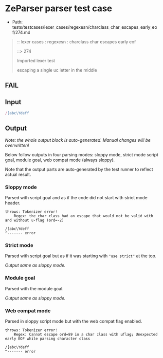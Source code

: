 # ZeParser parser test case

- Path: tests/testcases/lexer_cases/regexesn/charclass_char_escapes_early_eof/274.md

> :: lexer cases : regexesn : charclass char escapes early eof
>
> ::> 274
>
> Imported lexer test
>
> escaping a single uc letter in the middle

## FAIL

## Input

`````js
/[abc\Ydeff
`````

## Output

_Note: the whole output block is auto-generated. Manual changes will be overwritten!_

Below follow outputs in four parsing modes: sloppy mode, strict mode script goal, module goal, web compat mode (always sloppy).

Note that the output parts are auto-generated by the test runner to reflect actual result.

### Sloppy mode

Parsed with script goal and as if the code did not start with strict mode header.

`````
throws: Tokenizer error!
    Regex: the char class had an escape that would not be valid with and without u-flag (ord=-2)

/[abc\Ydeff
^------- error
`````

### Strict mode

Parsed with script goal but as if it was starting with `"use strict"` at the top.

_Output same as sloppy mode._

### Module goal

Parsed with the module goal.

_Output same as sloppy mode._

### Web compat mode

Parsed in sloppy script mode but with the web compat flag enabled.

`````
throws: Tokenizer error!
    Regex: Cannot escape ord=89 in a char class with uflag; Unexpected early EOF while parsing character class

/[abc\Ydeff
^------- error
`````

